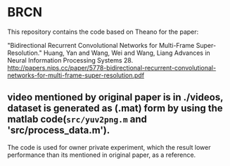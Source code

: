 # BRCN
This repository contains the code based on Theano for the paper:

"Bidirectional Recurrent Convolutional Networks for Multi-Frame Super-Resolution." Huang, Yan and Wang, Wei and Wang, Liang
Advances in Neural Information Processing Systems 28.
http://papers.nips.cc/paper/5778-bidirectional-recurrent-convolutional-networks-for-multi-frame-super-resolution.pdf

video mentioned by original paper is in ./videos, dataset is generated as (.mat) form by using the matlab code(`src/yuv2png.m` and 'src/process_data.m').
---
The code is used for owner private experiment, which the result lower performance than its mentioned in original paper, as a reference.
